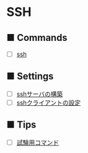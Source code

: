 # SSH
## ■ Commands
- [ ] [ssh](https://github.com/thetaru/memorandum/tree/master/OS/Linux/CentOS8/SSH/ssh)
## ■ Settings
- [ ] [sshサーバの構築](https://github.com/thetaru/memorandum/tree/master/OS/Linux/CentOS8/SSH/ssh_server)
- [ ] [sshクライアントの設定](https://github.com/thetaru/memorandum/tree/master/OS/Linux/CentOS8/SSH/ssh_client)
## ■ Tips
- [ ] [試験用コマンド](https://github.com/thetaru/memorandum/tree/master/OS/Linux/CentOS8/SSH/specify_cipher)
